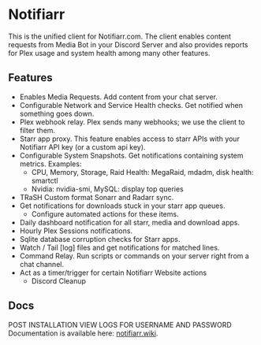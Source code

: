 # Notifiarr

This is the unified client for Notifiarr.com. The client enables content requests from Media Bot in your Discord Server and also provides reports for Plex usage and system health among many other features.

## Features
- Enables Media Requests. Add content from your chat server.
- Configurable Network and Service Health checks. Get notified when something goes down.
- Plex webhook relay. Plex sends many webhooks; we use the client to filter them.
- Starr app proxy. This feature enables access to starr APIs with your Notifiarr API key (or a custom api key).
- Configurable System Snapshots. Get notifications containing system metrics. Examples:
    - CPU, Memory, Storage, Raid Health: MegaRaid, mdadm, disk health: smartctl
    - Nvidia: nvidia-smi, MySQL: display top queries
- TRaSH Custom format Sonarr and Radarr sync.
- Get notifications for downloads stuck in your starr app queues.
    - Configure automated actions for these items.
- Daily dashboard notification for all starr, media and download apps.
- Hourly Plex Sessions notifications.
- Sqlite database corruption checks for Starr apps.
- Watch / Tail [log] files and get notifications for matched lines.
- Command Relay. Run scripts or commands on your server right from a chat channel.
- Act as a timer/trigger for certain Notifiarr Website actions
    - Discord Cleanup

## Docs
POST INSTALLATION VIEW LOGS FOR USERNAME AND PASSWORD
Documentation is available here: [notifiarr.wiki](https://notifiarr.wiki/en/Client/Main).
